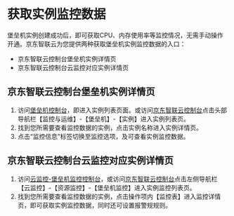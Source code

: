 
# 获取实例监控数据

堡垒机实例创建成功后，即可获取CPU、内存使用率等监控情况，无需手动操作开通。京东智联云为您提供两种获取堡垒机实例监控数据的入口：   
* 京东智联云控制台堡垒机实例详情页  
* 京东智联云控制台云监控对应实例详情页  

## 京东智联云控制台堡垒机实例详情页
1. 访问[堡垒机控制台][1]，即进入实例列表页面。或访问[京东智联云控制台][2]点击头部导航栏【监控与运维】-【堡垒机】-【实例】进入实例列表页。
2. 找到您所需要查看监控数据的实例，点击实例名称进入实例详情页。
3. 点击“监控信息”标签切换至监控选项，及可查看实例监控数据。

## 京东智联云控制台云监控对应实例详情页
1. 访问[云监控-堡垒机监控控制台][3]，或访问[京东智联云控制台][4]点击左侧导航栏【云监控】-【资源监控】-【堡垒机监控】进入实例监控列表页。
2. 找到您所需要查看监控数据的实例，点击操作项内【监控表】进入监控详情页，即可获取实例监控数据，同时还可设置报警规规则。 



  [1]: https://bastion-console.jdcloud.com/list
  [2]: https://console.jdcloud.com/
  [3]: https://cms-console.jdcloud.com/serverMonitor
  [4]: https://console.jdcloud.com/
  
